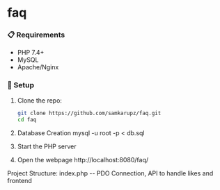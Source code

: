 # faq

### 📋 Requirements
- PHP 7.4+
- MySQL
- Apache/Nginx

### 🔧 Setup

1. Clone the repo:
   ```bash
   git clone https://github.com/samkarupz/faq.git
   cd faq

2. Database Creation
    mysql -u root -p < db.sql

3. Start the PHP server
4. Open the webpage http://localhost:8080/faq/


Project Structure:
index.php -- PDO Connection, API to handle likes and frontend
